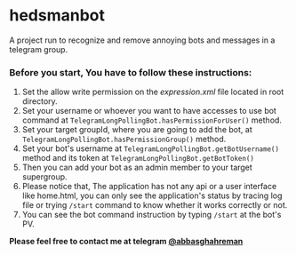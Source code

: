 # hedsmanbot
A project run to recognize and remove annoying bots and messages in a telegram group.

### Before you start, You have to follow these instructions:
1. Set the allow write permission on the *expression.xml* file located in root directory.
2. Set your username or whoever you want to have accesses to use bot command at `TelegramLongPollingBot.hasPermissionForUser()` method.
3. Set your target groupId, where you are going to add the bot, at `TelegramLongPollingBot.hasPermissionGroup()` method.
4. Set your bot's username at `TelegramLongPollingBot.getBotUsername()` method and its token at `TelegramLongPollingBot.getBotToken()`
5. Then you can add your bot as an admin member to your target supergroup.
6. Please notice that, The application has not any api or a user interface like home.html, you can only see the application's status by tracing log file or trying `/start` command to know whether it works correctly or not. 
7. You can see the bot command instruction by typing `/start` at the bot's PV. 

**Please feel free to contact me at telegram [@abbasghahreman](https://web.telegram.org/#/im?p=@abbasghahreman)**

